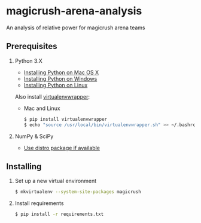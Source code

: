 # magicrush-arena-analysis
An analysis of relative power for magicrush arena teams

Prerequisites
-------------

1. Python 3.X

   - [Installing Python on Mac OS X](http://docs.python-guide.org/en/latest/starting/install/osx/)
   - [Installing Python on Windows](http://docs.python-guide.org/en/latest/starting/install/win/)
   - [Installing Python on Linux](http://docs.python-guide.org/en/latest/starting/install/linux/)

   Also install [virtualenvwrapper](http://virtualenvwrapper.readthedocs.org/en/latest/):

   - Mac and Linux

     ```bash
     $ pip install virtualenvwrapper
     $ echo "source /usr/local/bin/virtualenvwrapper.sh" >> ~/.bashrc
     ```

2. NumPy & SciPy
   - [Use distro package if available](http://www.scipy.org/install.html)

Installing
----------

1. Set up a new virtual environment

   ```bash
   $ mkvirtualenv --system-site-packages magicrush
   ```

2. Install requirements

   ```bash
   $ pip install -r requirements.txt
   ```
